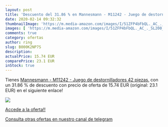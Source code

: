 ```yaml
---
layout: post
title: 'Descuento del 31.86 % en Mannesmann - M11242 - Juego de destornil'
date: 2020-02-14 09:32:32
thumbnailImage: 'https://m.media-amazon.com/images/I/51ZFP4bFbQL._AC_._SL200_.jpg'
images: [ 'https://m.media-amazon.com/images/I/51ZFP4bFbQL._AC_._SL200_.jpg' ]
comments: true
category: ofertas
author: ring
slug: B000K2NP7S
description:
actualPrice: 15.74 EUR
comparePrice: 23.1 EUR
inStock: true
---
```


Tienes [Mannesmann - M11242 - Juego de destornilladores  42 piezas.](https://www.amazon.com/dp/B000K2NP7S/?tag=redken08-20) con un 31.86 % de descuento con precio de oferta de 15.74 EUR (original: 23.1 EUR) en el siguiente enlace!

[![](https://m.media-amazon.com/images/I/51ZFP4bFbQL._AC_._SL200_.jpg)](https://www.amazon.com/dp/B000K2NP7S/?tag=redken08-20)

[Accede a la oferta!!](https://www.amazon.com/dp/B000K2NP7S/?tag=redken08-20)

[Consulta otras ofertas en nuestro canal de telegram](https://t.me/s/ofertas25)
